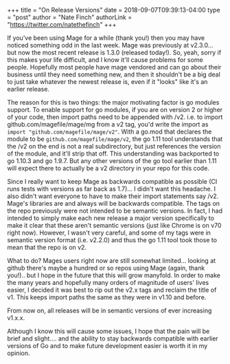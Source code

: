 +++
title = "On Release Versions"
date = 2018-09-07T09:39:13-04:00
type = "post"
author = "Nate Finch"
authorLink = "https://twitter.com/natethefinch"
+++

If you've been using Mage for a while (thank you!) then you may have noticed
something odd in the last week.  Mage was previously at v2.3.0... but now the
most recent release is 1.3.0 (released today!).  So, yeah, sorry if this makes
your life difficult, and I know it'll cause problems for some people.  Hopefully
most people have mage vendored and can go about their business until they need
something new, and then it shouldn't be a big deal to just take whatever the
newest release is, even if it "looks" like it's an earlier release.

The reason for this is two things: the major motivating factor is go modules
support.  To enable support for go modules, if you are on version 2 or higher of
your code, then import paths need to be appended with /v2.  i.e. to import
github.com/magefile/mage/mg from a v2 tag, you'd write the import as `import
"github.com/magefile/mage/v2"`.  With a go.mod that declares the module to be
`github.com/magefile/mage/v2`, the go 1.11 tool understands that the /v2 on the
end is not a real subdirectory, but just references the version of the module,
and it'll strip that off.  This understanding was backported to go 1.10.3 and go
1.9.7.  But any other versions of the go tool earlier than 1.11 will expect
there to actually be a v2 directory in your repo for this code.

Since I really want to keep Mage as backwards compatible as possible (CI runs
tests with versions as far back as 1.7)... I didn't want this headache.  I also
didn't want everyone to have to make their import statements say /v2. Mage's
libraries are and always will be backwards compatible.  The tags on the repo
previously were not intended to be semantic versions.  In fact, I had intended
to simply make each new release a major version specifically to make it clear
that these aren't semantic versions (just like Chrome is on v70 right now).
However, I wasn't very careful, and some of my tags were in semantic version
format (i.e. v2.2.0) and thus the go 1.11 tool took those to mean that the repo
is on v2.  

What to do?  Mages users right now are still somewhat limited... looking at
github there's maybe a hundred or so repos using Mage (again, thank you!).. but
I hope in the future that this will grow manyfold.  In order to make the many
years and hopefully many orders of magnitude of users' lives easier, I decided
it was best to rip out the v2.x tags and reclaim the title of v1.  This keeps
import paths the same as they were in v1.10 and before. 

From now on, all releases will be in semantic versions of ever increasing v1.x.x.  

Although I know this will cause some issues, I hope that the pain will be brief
and slight.... and the ability to stay backwards compatible with earlier
versions of Go and to make future development easier is worth it in my opinion.
